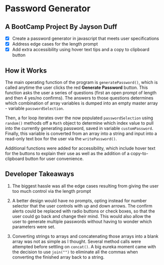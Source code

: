 # Password Generator

## A BootCamp Project By Jayson Duff

- [x] Create a password generator in javascript that meets user specifications
- [x] Address edge cases for the length prompt
- [x] Add extra accessibility using hover text tips and a copy to clipboard button

## How it Works

The main operating function of the program is `generatePassword()`, which is called anytime the user clicks the red **Generate Password** button. This function asks the user a series of questions (first an open prompt of length and then 4 yes/no confirms). The answers to those questions determines which combination of array variables is dumped into an empty master array - variable `passwordSelection`.

Then, a for loop iterates over the now populated `passwordSelection` using `random()` methods off a `Math` object to determine which index value to pull into the currently generating password, saved in variable `customPassword`. Finally, this variable is converted from an array into a string and input into a read-only text box for the user via the `writePassword()`.

Additional functions were added for accessibility, which include hover text for the buttons to explain their use as well as the addition of a copy-to-clipboard button for user convenience.

## Developer Takeaways

1. The biggest hassle was all the edge cases resulting from giving the user too much control via the length prompt

2. A better design would have no prompts, opting instead for number selector that the user controls with up and down
   arrows. The confirm alerts could be replaced with radio buttons or check boxes, so that the user could go back and change their mind. This would also allow the user to generate multiple passwords without having to wonder which parameters were set.

3. Converting strings to arrays and concatenating those arrays into a blank array was not as simple as I thought. Several method calls were attempted before settling on `concat()`. A big eureka moment came with the decision to use `join("")` to eliminate all the commas when converting the finished array back to a string.
